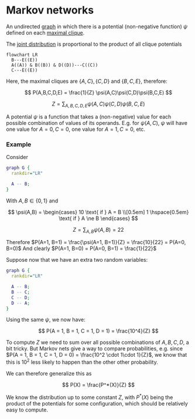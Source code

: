 # Markov networks

An undirected [graph](202210191454.md) in which there is a potential
(non-negative function) $\psi$ defined on each [maximal clique](202210131111.md).

The [joint distribution](202210081156.md) is proportional to the product of all
clique potentials

```mermaid
flowchart LR
  B---E((E))
  A((A)) & B((B)) & D((D))---C((C))
  C---E((E))
```

Here, the maximal cliques are $\left\{ A, C \right\}, \left\{ C, D \right\}$ and
$\left\{ B, C, E \right\}$, therefore:

$$
P(A,B,C,D,E) =  \frac{1}{Z} \psi(A,C)\psi(C,D)\psi(B,C,E)
$$

$$
Z = \sum_{A,B,C,D,E} \psi(A,C)\psi(C,D)\psi(B,C,E)
$$

A potential $\psi$ is a function that takes a (non-negative) value for each
possible combination of values of its operands. E.g. for $\psi(A, C)$,
$\psi$ will have one value for $A = 0, C = 0$, one value for $A = 1, C = 0$,
etc.

### Example

Consider

```dot
graph G {
  rankdir="LR"

  A -- B;
}
```

With $A, B \in \left\{ 0, 1 \right\}$ and

$$
\psi(A,B) = \begin{cases}
  10 \text{ if } A = B \\[0.5em]
  1 \hspace{0.5em}  \text{ if } A \ne B
\end{cases}
$$

$$
Z = \sum_{A, B} \psi(A, B)= 22
$$

Therefore $P(A=1, B=1) = \frac{\psi(A=1, B=1)}{Z} = \frac{10}{22} = P(A=0, B=0)$
And clearly $P(A=1, B=0) = P(A=0, B=1) = \frac{1}{22}$

Suppose now that we have an extra two random variables:

```dot
graph G {
  rankdir="LR"

  A -- B;
  B -- C;
  C -- D;
  D -- A;
}
```

Using the same $\psi$, we now have:

$$
P(A = 1, B = 1, C = 1, D = 1) = \frac{10^4}{Z}
$$

To compute $Z$ we need to sum over all possible combinations of $A, B, C, D$, a
bit tricky. But Markov nets give a way to compare probabilities, e.g. since 
$P(A = 1, B = 1, C = 1, D = 0) = \frac{10^2 \cdot 1\cdot 1}{Z}$, we know that
this is $10^2$ less likely to happen than the other other probability.

We can therefore generalize this as

$$
P(X) = \frac{P^*(X)}{Z}
$$

We know the distribution up to some constant $Z$, with $P^*(X)$ being the
product of the potentials for some configuration, which should be relatively
easy to compute.
